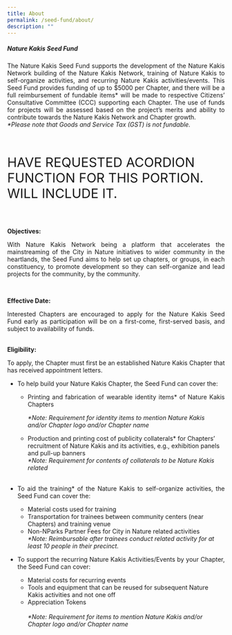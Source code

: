 ```yaml
---
title: About
permalink: /seed-fund/about/
description: ""
---
```

<section>
<h5>Nature Kakis Seed Fund</h5>
		<p align="justify">The Nature Kakis Seed Fund supports the development of the Nature Kakis Network building of the Nature Kakis Network, training of Nature Kakis to self-organize activities, and recurring Nature Kakis activities/events. This Seed Fund provides funding of up to $5000 per Chapter, and there will be a full reimbursement of fundable items* will be made to respective Citizens’ Consultative Committee (CCC) supporting each Chapter. The use of funds for projects will be assessed based on the project’s merits and ability to contribute towards the Nature Kakis Network and Chapter growth.<br> 
			<i>*Please note that Goods and Service Tax (GST) is not fundable.</i></p><br>

<p style="font-size:30px"> HAVE REQUESTED ACORDION FUNCTION FOR THIS PORTION. WILL INCLUDE IT.</p><br>
	
<b>Objectives:</b><br>
<p align="justify">With Nature Kakis Network being a platform that accelerates the mainstreaming of the City in Nature initiatives to wider community in the heartlands, the Seed Fund aims to help set up chapters, or groups, in each constituency, to promote development so they can self-organize and lead projects for the community, by the community.</p><br>
	
<b>Effective Date:</b><br>
<p align="justify">Interested Chapters are encouraged to apply for the Nature Kakis Seed Fund early as participation will be on a first-come, first-served basis, and subject to availability of funds.</p><br>
</section>
	
<section>
<b>Eligibility:</b><br>
<p align="justify">To apply, the Chapter must first be an established Nature Kakis Chapter that has received appointment letters.
	<!--see if we need a break here-->
</p>
	
<ul style="“list-style-type:disc”">
	<li><p align="justify">To help build your Nature Kakis Chapter, the Seed Fund can cover the:</p></li>
	<!--see if we need a break here-->
	
<ul style="“list-style-type:circle”">
<li><p align="justify">Printing and fabrication of wearable identity items* of Nature Kakis Chapters<br></p></li> <!--see if we need a break here-->
	
<i>*Note: Requirement for identity items to mention Nature Kakis and/or Chapter logo and/or Chapter name</i><br>
	
<li>Production and printing cost of publicity collaterals* for Chapters’ recruitment of Nature Kakis and its activities, e.g., exhibition panels and pull-up banners<br>
		<i>*Note: Requirement for contents of collaterals to be Nature Kakis related</i></li><br><p></p>
</ul></ul></section>	

<section>	
<ul style="“list-style-type:disc”">
<li><p align="justify">To aid the training* of the Nature Kakis to self-organize activities, the Seed Fund can cover the:</p></li>

<ul style="“list-style-type:circle”">
	<li>Material costs used for training</li>
	<li>Transportation for trainees between community centers (near Chapters) and training venue</li>
	<li>Non-NParks Partner Fees for City in Nature related activities<br>
		<i>*Note: Reimbursable after trainees conduct related activity for at least 10 people in their precinct.</i></li></ul><p></p></ul></section>	

<section>
<ul style="“list-style-type:circle”">
<li><p align="justify">To support the recurring Nature Kakis Activities/Events by your Chapter, the Seed Fund can cover:</p></li>
<ul style="“list-style-type:circle”">
	<li>Material costs for recurring events</li>
	<li>Tools and equipment that can be reused for subsequent Nature Kakis activities and not one off</li>
	<li>Appreciation Tokens</li><br>
	<i>*Note: Requirement for items to mention Nature Kakis and/or Chapter logo and/or Chapter name</i>
	<p></p></ul></ul></section>